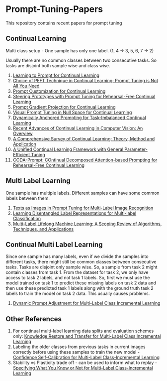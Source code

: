 # Prompt-Tuning-Papers
This repository contains recent papers for prompt tuning

## Continual Learning
Multi class setup - One sample has only one label. (1, 4 -> 3, 5, 6, 7 -> 2)

Usually there are no common classes between two consecutive tasks. So tasks are disjoint both sample wise and class wise.

1. [Learning to Prompt for Continual Learning](https://openaccess.thecvf.com/content/CVPR2022/papers/Wang_Learning_To_Prompt_for_Continual_Learning_CVPR_2022_paper.pdf)
2. [Choice of PEFT Technique in Continual Learning: Prompt Tuning is Not All You Need](https://arxiv.org/abs/2406.03216)
3. [Prompt Customization for Continual Learning](https://arxiv.org/html/2404.18060v1)
4. [Steering Prototypes with Prompt Tuning for Rehearsal-Free Continual Learning](https://openaccess.thecvf.com/content/WACV2024/papers/Li_Steering_Prototypes_With_Prompt-Tuning_for_Rehearsal-Free_Continual_Learning_WACV_2024_paper.pdf)
5. [Prompt Gradient Projection for Continual Learning](https://openreview.net/forum?id=EH2O3h7sBI)
6. [Visual Prompt Tuning in Null Space for Continual Learning](https://proceedings.neurips.cc/paper_files/paper/2024/hash/0f06be0008bc568c88d76206aa17954f-Abstract-Conference.html)
7. [Dynamically Anchored Prompting for Task-Imbalanced Continual Learning](https://www.ijcai.org/proceedings/2024/0456.pdf)
8. [Recent Advances of Continual Learning in Computer Vision: An Overview](ietresearch.onlinelibrary.wiley.com/doi/10.1049/cvi2.70013)
9. [A Comprehensive Survey of Continual Learning: Theory, Method and Application](https://ieeexplore.ieee.org/abstract/document/10444954)
10. [A Unified Continual Learning Framework with General Parameter-Efficient Tuning](https://openaccess.thecvf.com/content/ICCV2023/html/Gao_A_Unified_Continual_Learning_Framework_with_General_Parameter-Efficient_Tuning_ICCV_2023_paper.html)
11. [CODA-Prompt: COntinual Decomposed Attention-based Prompting for Rehearsal-Free Continual Learning](https://arxiv.org/abs/2211.13218v2)

## Multi Label Learning
One sample has multiple labels. Different samples can have some common labels between them.

1. [Texts as Images in Prompt Tuning for Multi-Label Image Recognition](https://openaccess.thecvf.com/content/CVPR2023/papers/Guo_Texts_as_Images_in_Prompt_Tuning_for_Multi-Label_Image_Recognition_CVPR_2023_paper.pdf)
2. [Learning Disentangled Label Representations for Multi-label Classification](https://arxiv.org/abs/2212.01461v1)
3. [Multi-Label Lifelong Machine Learning: A Scoping Review of Algorithms, Techniques, and Applications](http://ouci.dntb.gov.ua/en/works/4badWvB7/)


## Continual Multi Label Learning
Since one sample has many labels, even if we divide the samples into different tasks, there might still be common classes between consecutive tasks. Tasks are disjoint only sample wise. So, a sample from task 2 might contain classes from task 1. From the dataset for task 2, we only have access to task 2 labels, and not task 1 labels. So, first we must use the model trained on task 1 to predict these missing labels on task 2 data and then use these predicted task 1 labels along with the ground truth task 2 labels to train the model on task 2 data. This usually causes problems. 

1. [Dynamic Prompt Adjustment for Multi-Label Class Incremental Learning](https://arxiv.org/html/2501.00340v1)

## Other References

1. For continual multi-label learning data splits and evaluation schemes only: [Knowledge Restore and Transfer for Multi-Label Class Incremental Learning](https://openaccess.thecvf.com/content/ICCV2023/papers/Dong_Knowledge_Restore_and_Transfer_for_Multi-Label_Class-Incremental_Learning_ICCV_2023_paper.pdf)
2. Labeling the older classes from previous tasks in current images correctly before using these samples to train the new model - [Confidence Self-Calibration for Multi-Label Class-Incremental Learning](https://arxiv.org/abs/2403.12559)
3. Stability vs Plasticity trade off - can be used to inform what to replay - [Specifying What You Know or Not for Multi-Label Class-Incremental Learning](https://ojs.aaai.org/index.php/AAAI/article/view/34390/36545)

